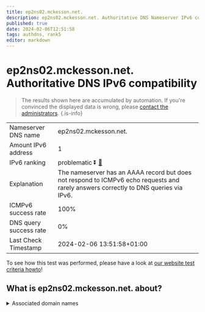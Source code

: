 ```yaml
---
title: ep2ns02.mckesson.net.
description: ep2ns02.mckesson.net. Authoritative DNS Nameserver IPv6 compatibility
published: true
date: 2024-02-06T12:51:58
tags: authdns, rank5
editor: markdown
---
```


# ep2ns02.mckesson.net. Authoritative DNS IPv6 compatibility

> The results shown here are accumulated by automation. If you're convinced the displayed data is wrong, please [contact the administrators](/howto/chat). 
{.is-info}




|   |   |
| - | - |
| Nameserver DNS name | ep2ns02.mckesson.net.
| Amount IPv6 address | 1
| IPv6 ranking | problematic :arrow_double_down: [🔗](/howto/ranking) |
| Explanation | The nameserver has an AAAA record but does not respond to ICMPv6 echo requests and rarely answers correctly to DNS queries via IPv6. |
| ICMPv6 success rate | 100%|
| DNS query success rate | 0% |
| Last Check Timestamp | 2024-02-06 13:51:58+01:00 |

To see how this test was performed, please have a look at [our website test criteria howto](/howto/testcriteria/authdns)!


## What is ep2ns02.mckesson.net. about?






<details>
<summary>Associated domain names</summary>

www.mckesson.com

</details>
